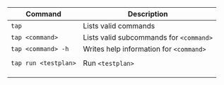 | Command              | Description                             |
| -------------------- | --------------------------------------- |
| `tap`                | Lists valid commands                    |
| `tap <command>`      | Lists valid subcommands for `<command>` |
| `tap <command> -h`   | Writes help information for `<command>` |
|                      |                                         |
| `tap run <testplan>` | Run `<testplan>`                        |
|                      |                                         |
|                      |                                         |
|                      |                                         |
